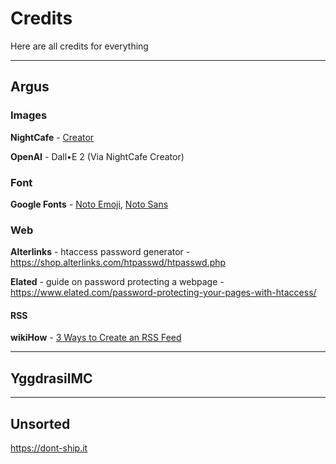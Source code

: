 # Credits

Here are all credits for everything

---

## Argus

### Images

**NightCafe** - [Creator](https://creator.nightcafe.studio)

**OpenAI** - Dall•E 2 (Via NightCafe Creator)

### Font

**Google Fonts** - [Noto Emoji](https://fonts.google.com/noto/specimen/Noto+Emoji), [Noto Sans](https://fonts.google.com/noto/specimen/Noto+Sans)

### Web

**Alterlinks** - htaccess password generator - https://shop.alterlinks.com/htpasswd/htpasswd.php

**Elated** - guide on password protecting a webpage - https://www.elated.com/password-protecting-your-pages-with-htaccess/

#### RSS

**wikiHow** - [3 Ways to Create an RSS Feed ](https://www.wikihow.com/Create-an-RSS-Feed)

---

## YggdrasilMC

---

## Unsorted

https://dont-ship.it